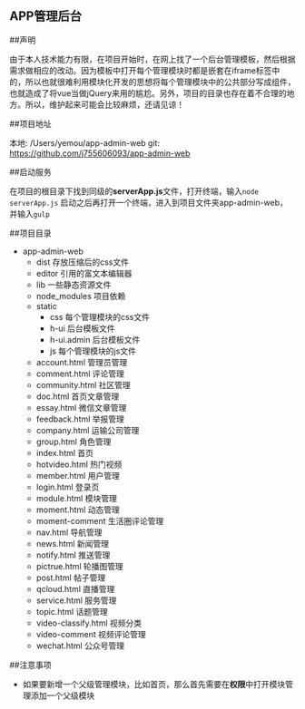 ## APP管理后台

##声明

由于本人技术能力有限，在项目开始时，在网上找了一个后台管理模板，然后根据需求做相应的改动。因为模板中打开每个管理模块时都是嵌套在iframe标签中的，所以也就很难利用模块化开发的思想将每个管理模块中的公共部分写成组件，也就造成了将vue当做jQuery来用的尴尬。另外，项目的目录也存在着不合理的地方。所以，维护起来可能会比较麻烦，还请见谅！

##项目地址

本地: /Users/yemou/app-admin-web
git: https://github.com/j755606093/app-admin-web

##启动服务

在项目的根目录下找到同级的**serverApp.js**文件，打开终端，输入`node serverApp.js`
启动之后再打开一个终端，进入到项目文件夹app-admin-web，并输入`gulp`

##项目目录

- app-admin-web
  - dist                 存放压缩后的css文件
  - editor               引用的富文本编辑器
  - lib                  一些静态资源文件
  - node_modules         项目依赖
  - static
    - css                每个管理模块的css文件
    - h-ui               后台模板文件
    - h-ui.admin         后台模板文件
    - js                 每个管理模块的js文件
  - account.html         管理员管理
  - comment.html         评论管理
  - community.html       社区管理
  - doc.html             首页文章管理
  - essay.html           微信文章管理
  - feedback.html        举报管理
  - company.html         运输公司管理
  - group.html           角色管理
  - index.html           首页
  - hotvideo.html        热门视频
  - member.html          用户管理
  - login.html           登录页
  - module.html          模块管理
  - moment.html          动态管理
  - moment-comment       生活圈评论管理
  - nav.html             导航管理
  - news.html            新闻管理
  - notify.html          推送管理
  - pictrue.html         轮播图管理
  - post.html            帖子管理
  - qcloud.html          直播管理
  - service.html         服务管理
  - topic.html           话题管理
  - video-classify.html  视频分类  
  - video-comment        视频评论管理
  - wechat.html          公众号管理

##注意事项

- 如果要新增一个父级管理模块，比如首页，那么首先需要在**权限**中打开模块管理添加一个父级模块

  
